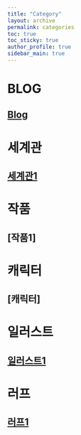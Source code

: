 ```yaml
---
title: "Category"
layout: archive
permalink: categories
toc: true
toc_sticky: true
author_profile: true
sidebar_main: true
---
```


# **BLOG**
## [Blog](https://shine-loi.github.io/categories/blog)

# **세계관**
## [세계관1]()

# **작품**
## [작품1]

# **캐릭터**
## [캐릭터]

# **일러스트**
## [일러스트1]()

# **러프**
## [러프1]()
